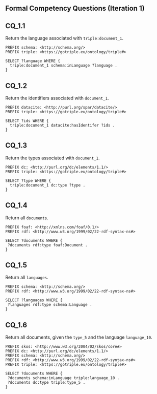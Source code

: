 ## Formal Competency Questions (Iteration 1)

## CQ_1.1

Return the language associated with `triple:document_1`.

```
PREFIX schema: <http://schema.org/>
PREFIX triple: <https://gotriple.eu/ontology/triple#>

SELECT ?language WHERE {
  triple:document_1 schema:inLanguage ?language .
}
```

## CQ_1.2

Return the identifiers associated with `document_1`.

```
PREFIX datacite: <http://purl.org/spar/datacite/>
PREFIX triple: <https://gotriple.eu/ontology/triple#>

SELECT ?ids WHERE {
  triple:document_1 datacite:hasIdentifer ?ids .
}
```
## CQ_1.3

Return the types associated with `document_1`.

```
PREFIX dc: <http://purl.org/dc/elements/1.1/>
PREFIX triple: <https://gotriple.eu/ontology/triple#>
	
SELECT ?type WHERE {
  triple:document_1 dc:type ?type .
}
```

## CQ_1.4
Return all `documents`.

```
PREFIX foaf: <http://xmlns.com/foaf/0.1/>
PREFIX rdf: <http://www.w3.org/1999/02/22-rdf-syntax-ns#>

SELECT ?documents WHERE {
 ?documents rdf:type foaf:Document .
}
```

## CQ_1.5
Return all `languages`.

```
PREFIX schema: <http://schema.org/>
PREFIX rdf: <http://www.w3.org/1999/02/22-rdf-syntax-ns#>

SELECT ?languages WHERE {
 ?languages rdf:type schema:Language .
}
```

## CQ_1.6
Return all documents, given the `type_5` and the language `language_10`.

```
PREFIX skos: <http://www.w3.org/2004/02/skos/core#>
PREFIX dc: <http://purl.org/dc/elements/1.1/>
PREFIX schema: <http://schema.org/>
PREFIX rdf: <http://www.w3.org/1999/02/22-rdf-syntax-ns#>
PREFIX triple: <https://gotriple.eu/ontology/triple#>

SELECT ?documents WHERE {
 ?documents schema:inLanguage triple:language_10 .
 ?documents dc:type triple:type_5 .
}
```

